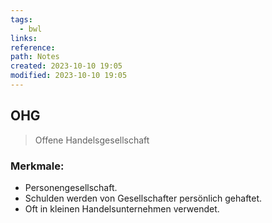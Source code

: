 ```yaml
---
tags:
  - bwl
links: 
reference: 
path: Notes
created: 2023-10-10 19:05
modified: 2023-10-10 19:05
---
```

## OHG 
> Offene Handelsgesellschaft

### Merkmale:
- Personengesellschaft.
- Schulden werden von Gesellschafter persönlich gehaftet.
- Oft in kleinen Handelsunternehmen verwendet.

